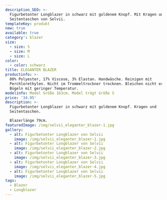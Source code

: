 ```yaml
---
description_SEO: >-
  Figurbetonter Longblazer in schwarz mit goldenem Knopf. Mit Kragen und
  Seitentaschen von Selvii.
templateKey: produkt
new: true
available: true
category': blazer
size:
  - size: S
  - size: M
  - size: L
color:
  - color: schwarz
title: ELEGANTER BLAZER
productinfo: >-
  80% Polyester, 17% Viscose, 3% Elastan. Handwäsche. Reinigen mit
  Perchlorethylen. Nicht im Trommeltrockner trocknen. Bleichen nicht erlaubt.
  Bügeln mit geringer Temperatur.
modelinfo: Model Größe 163cm. Model trägt Größe S
price: '34.95'
description: >-
  Figurbetonter Longblazer in schwarz mit goldenem Knopf. Kragen und
  Seitentaschen.

  Blazerlänge 79cm.
featuredImage: /img/selvii_eleganter_blazer-1.jpg
gallery:
  - alt: Figurbetonter Longblazer von Selvii
    image: /img/selvii_eleganter_blazer-1.jpg
  - alt: Figurbetonter Longblazer von Selvii
    image: /img/selvii_eleganter_blazer-2.jpg
  - alt: Figurbetonter Longblazer von Selvii
    image: /img/selvii_eleganter_blazer-3.jpg
  - alt: Figurbetonter Longblazer von Selvii
    image: /img/selvii_eleganter_blazer-4.jpg
  - alt: Figurbetonter Longblazer von Selvii
    image: /img/selvii_eleganter_blazer-5.jpg
tags:
  - Blazer
  - Longblazer
---
```


